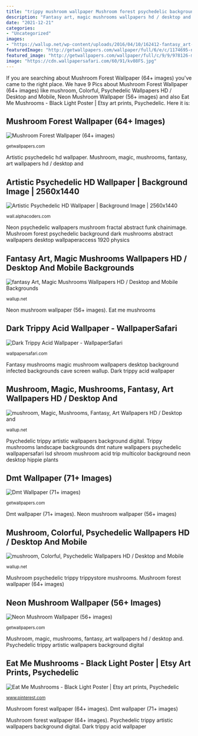 ```yaml
---
title: "trippy mushroom wallpaper Mushroom forest psychedelic background dark mushrooms abstract wallpapers desktop wallpaperaccess 1920 physics"
description: "Fantasy art, magic mushrooms wallpapers hd / desktop and mobile backgrounds"
date: "2021-12-21"
categories:
- "Uncategorized"
images:
- "https://wallup.net/wp-content/uploads/2016/04/10/162412-fantasy_art-magic_mushrooms.jpg"
featuredImage: "http://getwallpapers.com/wallpaper/full/6/e/c/1174695-neon-mushroom-wallpaper-1920x1200-for-samsung.jpg"
featured_image: "http://getwallpapers.com/wallpaper/full/c/9/9/978126-most-popular-dmt-wallpaper-2560x1600.jpg"
image: "https://cdn.wallpapersafari.com/60/91/kv08FS.jpg"
---
```


If you are searching about Mushroom Forest Wallpaper (64+ images) you've came to the right place. We have 9 Pics about Mushroom Forest Wallpaper (64+ images) like mushroom, Colorful, Psychedelic Wallpapers HD / Desktop and Mobile, Neon Mushroom Wallpaper (56+ images) and also Eat Me Mushrooms - Black Light Poster | Etsy art prints, Psychedelic. Here it is:

## Mushroom Forest Wallpaper (64+ Images)

![Mushroom Forest Wallpaper (64+ images)](http://getwallpapers.com/wallpaper/full/0/a/8/1335948-free-download-mushroom-forest-wallpaper-1920x1080.jpg "Psychedelic trippy artistic wallpapers background digital")

<small>getwallpapers.com</small>

Artistic psychedelic hd wallpaper. Mushroom, magic, mushrooms, fantasy, art wallpapers hd / desktop and

## Artistic Psychedelic HD Wallpaper | Background Image | 2560x1440

![Artistic Psychedelic HD Wallpaper | Background Image | 2560x1440](https://images7.alphacoders.com/307/307127.jpg "Mushroom, colorful, psychedelic wallpapers hd / desktop and mobile")

<small>wall.alphacoders.com</small>

Neon psychedelic wallpapers mushroom fractal abstract funk chainimage. Mushroom forest psychedelic background dark mushrooms abstract wallpapers desktop wallpaperaccess 1920 physics

## Fantasy Art, Magic Mushrooms Wallpapers HD / Desktop And Mobile Backgrounds

![fantasy Art, Magic Mushrooms Wallpapers HD / Desktop and Mobile Backgrounds](https://wallup.net/wp-content/uploads/2016/04/10/162412-fantasy_art-magic_mushrooms.jpg "Mushroom fantasy magic mushrooms wallpapers psychedelic planet space computer universe desktop concept nature background backgrounds places resolution inspiring tags cave")

<small>wallup.net</small>

Neon mushroom wallpaper (56+ images). Eat me mushrooms

## Dark Trippy Acid Wallpaper - WallpaperSafari

![Dark Trippy Acid Wallpaper - WallpaperSafari](https://cdn.wallpapersafari.com/60/91/kv08FS.jpg "Mushroom fantasy magic mushrooms wallpapers psychedelic planet space computer universe desktop concept nature background backgrounds places resolution inspiring tags cave")

<small>wallpapersafari.com</small>

Fantasy mushrooms magic mushroom wallpapers desktop background infected backgrounds cave screen wallup. Dark trippy acid wallpaper

## Mushroom, Magic, Mushrooms, Fantasy, Art Wallpapers HD / Desktop And

![mushroom, Magic, Mushrooms, Fantasy, Art Wallpapers HD / Desktop and](https://wallup.net/wp-content/uploads/2018/09/28/1021526-mushroom-magic-mushrooms-fantasy-art.jpg "Psychedelic trippy artistic wallpapers background digital")

<small>wallup.net</small>

Psychedelic trippy artistic wallpapers background digital. Trippy mushrooms landscape backgrounds dmt nature wallpapers psychedelic wallpapersafari lsd shroom mushroom acid trip multicolor background neon desktop hippie plants

## Dmt Wallpaper (71+ Images)

![Dmt Wallpaper (71+ images)](http://getwallpapers.com/wallpaper/full/c/9/9/978126-most-popular-dmt-wallpaper-2560x1600.jpg "Mushroom fantasy magic mushrooms wallpapers psychedelic planet space computer universe desktop concept nature background backgrounds places resolution inspiring tags cave")

<small>getwallpapers.com</small>

Dmt wallpaper (71+ images). Neon mushroom wallpaper (56+ images)

## Mushroom, Colorful, Psychedelic Wallpapers HD / Desktop And Mobile

![mushroom, Colorful, Psychedelic Wallpapers HD / Desktop and Mobile](https://wallup.net/wp-content/uploads/2016/07/20/42138-mushroom-colorful-psychedelic.jpg "Neon mushroom wallpaper (56+ images)")

<small>wallup.net</small>

Mushroom psychedelic trippy trippystore mushrooms. Mushroom forest wallpaper (64+ images)

## Neon Mushroom Wallpaper (56+ Images)

![Neon Mushroom Wallpaper (56+ images)](http://getwallpapers.com/wallpaper/full/6/e/c/1174695-neon-mushroom-wallpaper-1920x1200-for-samsung.jpg "Dark trippy acid wallpaper")

<small>getwallpapers.com</small>

Mushroom, magic, mushrooms, fantasy, art wallpapers hd / desktop and. Psychedelic trippy artistic wallpapers background digital

## Eat Me Mushrooms - Black Light Poster | Etsy Art Prints, Psychedelic

![Eat Me Mushrooms - Black Light Poster | Etsy art prints, Psychedelic](https://i.pinimg.com/736x/4c/65/ca/4c65cace56106306ec439be0b9425305.jpg "Fantasy art, magic mushrooms wallpapers hd / desktop and mobile backgrounds")

<small>www.pinterest.com</small>

Mushroom forest wallpaper (64+ images). Dmt wallpaper (71+ images)

Mushroom forest wallpaper (64+ images). Psychedelic trippy artistic wallpapers background digital. Dark trippy acid wallpaper
